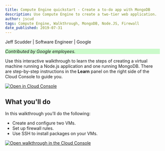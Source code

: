 ```yaml
---
title: Compute Engine quickstart - Create a to-do app with MongoDB
description: Use Compute Engine to create a two-tier web application.
author: jscud
tags: Compute Engine, Walkthrough, MongoDB, Node.JS, Firewall
date_published: 2019-07-31
---
```


Jeff Scudder | Software Engineer | Google

<p style="background-color:#CAFACA;"><i>Contributed by Google employees.</i></p>

Use this interactive walkthrough to learn the steps of creating a virtual 
machine running a Node.js application and one running MongoDB. There are 
step-by-step instructions in the **Learn** panel on the right side of the Cloud 
Console to guide you.

[![Open in Cloud Console](https://walkthroughs.googleusercontent.com/tutorial/resources/open-in-console-button.svg)](https://console.cloud.google.com/getting-started?walkthrough_tutorial_id=compute_quickstart)

## What you'll do

In this walkthrough you’ll do the following:

* Create and configure two VMs.
* Set up firewall rules.
* Use SSH to install packages on your VMs.

[![Open walkthrough in the Cloud Console](https://storage.googleapis.com/gcp-community/tutorials/compute-quickstart/tutorial.png)](https://console.cloud.google.com/getting-started?walkthrough_tutorial_id=compute_quickstart)
